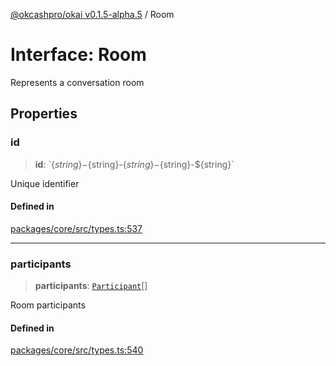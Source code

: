 [@okcashpro/okai v0.1.5-alpha.5](../index.md) / Room

# Interface: Room

Represents a conversation room

## Properties

### id

> **id**: \`$\{string\}-$\{string\}-$\{string\}-$\{string\}-$\{string\}\`

Unique identifier

#### Defined in

[packages/core/src/types.ts:537](https://github.com/okcashpro/okai/blob/main/packages/core/src/types.ts#L537)

***

### participants

> **participants**: [`Participant`](Participant.md)[]

Room participants

#### Defined in

[packages/core/src/types.ts:540](https://github.com/okcashpro/okai/blob/main/packages/core/src/types.ts#L540)
